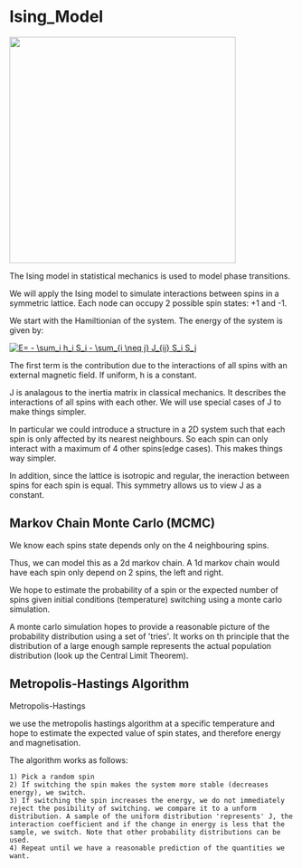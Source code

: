# Ising_Model

<img src="https://github.com/SanjifShan/Ising_Model/blob/main/ising_model.gif" width="400" height="400"/>

The Ising model in statistical mechanics is used to model phase transitions.

We will apply the Ising model to simulate interactions between spins in a symmetric lattice. Each node can occupy 2 possible spin states: +1 and -1.

We start with the Hamiltionian of the system. The energy of the system is given by:


<a href="https://www.codecogs.com/eqnedit.php?latex=E=&space;-&space;\sum_i&space;h_i&space;S_i&space;-&space;\sum_{i&space;\neq&space;j}&space;J_{ij}&space;S_i&space;S_j" target="_blank"><img src="https://latex.codecogs.com/gif.latex?E=&space;-&space;\sum_i&space;h_i&space;S_i&space;-&space;\sum_{i&space;\neq&space;j}&space;J_{ij}&space;S_i&space;S_j" title="E= - \sum_i h_i S_i - \sum_{i \neq j} J_{ij} S_i S_j" /></a>

The first term is the contribution due to the interactions of all spins with an external magnetic field. If uniform, h is a constant.

J is analagous to the inertia matrix in classical mechanics. It describes the interactions of all spins with each other. We will use special cases of J to make things simpler.

In particular we could introduce a structure in a 2D system such that each spin is only affected by its nearest neighbours. So each spin can only interact with a maximum of 4 other spins(edge cases). This makes things way simpler.

In addition, since the lattice is isotropic and regular, the ineraction between spins for each spin is equal. This symmetry allows us to view J as a constant.

## Markov Chain Monte Carlo (MCMC)

We know each spins state depends only on the 4 neighbouring spins.

Thus, we can model this as a 2d markov chain. A 1d markov chain would have each spin only depend on 2 spins, the left and right.

We hope to estimate the probability of a spin or the expected number of spins given initial conditions (temperature) switching using a monte carlo simulation. 

A monte carlo simulation hopes to provide a reasonable picture of the probability distribution using a set of 'tries'. It works on th principle that the distribution of a large enough sample represents the actual population distribution (look up the Central Limit Theorem).


## Metropolis-Hastings Algorithm

Metropolis-Hastings

we use the metropolis hastings algorithm at a specific temperature and hope to estimate the expected value of spin states, and therefore energy and magnetisation.

The algorithm works as follows:

    1) Pick a random spin
    2) If switching the spin makes the system more stable (decreases energy), we switch.
    3) If switching the spin increases the energy, we do not immediately reject the posibility of switching. we compare it to a unform distribution. A sample of the uniform distribution 'represents' J, the interaction coefficient and if the change in energy is less that the sample, we switch. Note that other probability distributions can be used.
    4) Repeat until we have a reasonable prediction of the quantities we want.
    

